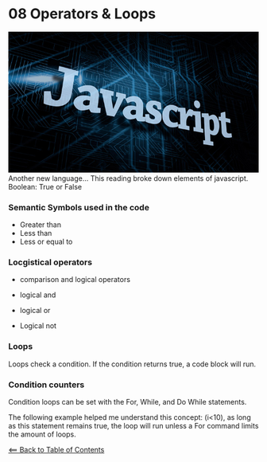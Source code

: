 # 08 Operators & Loops
![alt text](images/javascript2.jpg)
Another new language... This reading broke down elements of javascript. Boolean: True or False

### Semantic Symbols used in the code


- Greater than
- Less than
- Less or equal to

### Locgistical operators
- comparison and logical operators

- logical and
- logical or
- Logical not

### Loops
Loops check a condition. If the condition returns true, a code block will run. 

### Condition counters
Condition loops can be set with the For, While, and Do While statements.

The following example helped me understand this concept:
(i<10), as long as this statement remains true, the loop will run unless a For command limits the amount of loops.

[<== Back to Table of Contents](README.md)